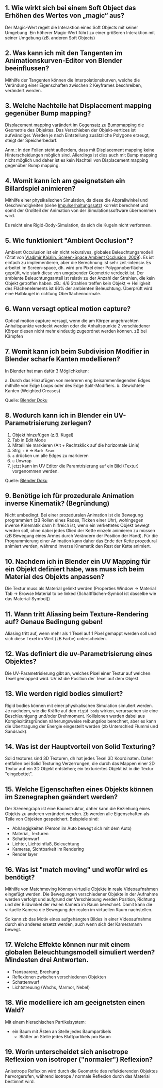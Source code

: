 ## 1. Wie wirkt sich bei einem Soft Object das Erhöhen des Wertes von „magic“ aus?

Der Magic-Wert regelt die Interaktion eines Soft Objects mit seiner Umgebung. Ein höherer Magic-Wert führt zu einer größeren Interaktion mit seiner Umgebung (zB. anderen Soft Objects)

## 2. Was kann ich mit den Tangenten im Animationskurven-Editor von Blender beeinflussen?

Mithilfe der Tangenten können die Interpolationskurven, welche die Verändung einer Eigenschaften zwischen 2 Keyframes beschreiben, verändert werden.

## 3. Welche Nachteile hat Displacement mapping gegenüber Bump mapping?

Displacement mapping varändert im Gegensatz zu Bumpmapping die Geometrie des Objektes. Das Verschieben der Objekt-vertices ist aufwändiger. Werden je nach Eintstellung zusätzliche Polygone erzeugt, steigt der Speicherbedarf.

Anm.: In den Folien steht außerdem, dass mit Displacement mapping keine Hinterscheidungen möglich sind. Allerdings ist dies auch mit Bump mapping nicht möglich und daher ist es kein Nachteil von Displacement mapping gegenüber Bump mapping.

## 4. Womit kann ich am geeignetsten ein Billardspiel animieren?

Mithilfe einer physikalischen Simulation, da diese die Abprallwinkel und Geschwindigkeiten (siehe [Impulserhaltungssatz](https://de.wikipedia.org/wiki/Impulserhaltungssatz)) korrekt berechnet und somit der Großteil der Animation von der Simulationssoftware übernommen wird.

Es reicht eine Rigid-Body-Simulation, da sich die Kugeln nicht verformen.

## 5. Wie funktioniert "Ambient Occlusion"?

Ambient Occulusion ist ein nicht rekursives, globales Beleuchtungsmodell (Zitat von [Vladimir Kajalin. Screen-Space Ambient Occlusion, 2009](http://w3-o.cs.hm.edu/~nischwit/Hauptseminar/2009/Seminararbeit_Firbach.pdf)). Es ist einfach zu implementieren, aber die Berechnung ist sehr zeit-intensiv. Es arbeitet im Screen-space, dh. wird pro Pixel einer Polygonoberfläche geprüft, wie stark diese von umgebender Geometrie verdeckt ist. Der ambiente Beleuchtungsanteil ist relativ zu der Anzahl der Strahlen, die kein Objekt getroffen haben. zB.: 4/6 Strahlen treffen kein Objekt => Helligkeit des Flächenelements ist 66% der ambienten Beleuchtung. Überprüft wird eine Halbkugel in richtung Oberflächennormale.

## 6. Wann versagt optical motion capture?

Optical motion capture versagt, wenn die am Körper angebrachten Anhaltspunkte verdeckt werden oder die Anhaltspunkte 2 verschiedener Körper diesen nicht mehr eindeutig zugeordnet werden können. zB bei Kämpfen

## 7. Womit kann ich beim Subdivision Modifier in Blender scharfe Kanten modellieren?

In Blender hat man dafür 3 Möglichkeiten:

a. Durch das Hinzufügen von mehreren eng beisammenliegenden Edges mithilfe von Edge Loops oder des Edge Split-Modifiers.
b. Gewichtete Kanten (Weighted Creases)

Quelle: [Blender Doku](https://de.wikibooks.org/wiki/Blender_Dokumentation:_Gesch%C3%A4rfte_Kanten_beim_Arbeiten_mit_Subdivision_Surfaces)

## 8. Wodurch kann ich in Blender ein UV-Parametrisierung zerlegen?

1. Objekt hinzufügen (z.B. Kugel)
2. Tab in Edit Mode
3. Mittellinie markieren (Alt + Rechtsklick auf die horizontale Linie)
4. Strg + e => ``Mark Seam``
5. ``a`` drücken um alle Edges zu markieren
6. ``u`` Unwrap
7. jetzt kann im UV Editor die Paramtrisierung auf ein Bild (Textur) vorgenommen werden.

Quelle: [Blender Doku](https://de.wikibooks.org/wiki/Blender_Dokumentation:_UV-Mapping)

## 9. Benötige ich für prozedurale Animation inverse Kinematik? (Begründung)

Nicht umbedingt. Bei einer prozeduralen Animation ist die Bewegung programmiert (zB Rollen eines Rades, Ticken einer Uhr), wohingegen inverse Kinematik dann hilfreich ist, wenn ein verkettetes Objekt bewegt werden soll, ohne dabei jedes Glied der Kette einzeln animieren zu müssen (zB Bewegung eines Armes durch Verändern der Position der Hand). Für die Programmierung einer Animation kann daher das Ende der Kette prozedural animiert werden, während inverse Kinematik den Rest der Kette animiert.

## 10. Nachdem ich in Blender ein UV Mapping für ein Objekt definiert habe, was muss ich beim Material des Objekts anpassen?

Die Textur muss als Material gelinkt werden (Properties Window -> Material Tab -> Browse Material to be linked {Schaltflächen-Symbol ist dasselbe wie das Material-Symbol})

## 11. Wann tritt Aliasing beim Texture-Rendering auf? Genaue Bedingung geben!

Aliasing tritt auf, wenn mehr als 1 Texel auf 1 Pixel gemappt werden soll und sich diese Texel im Wert (zB Farbe) unterscheiden.

## 12. Was definiert die uv-Parametrisierung eines Objektes?

Die UV-Parametrisierung gibt an, welches Pixel einer Textur auf welchen Texel gemapped wird.
UV ist die Position der Texel auf dem Objekt.

## 13. Wie werden rigid bodies simuliert?

Rigid bodies können mit einer physikalischen Simulation simuliert werden. Je nachdem, wie die Kräfte auf den ``rigid body`` wirken, verursachen sie eine Beschleunigung und/oder Drehmoment.
Kollisionen werden dabei aus Komplexitätsgründen näherungsweise reibungslos berechnet, aber es kann die Übertragung der Energie eingestellt werden (zb Unterschied Flummi und Sandsack).

## 14. Was ist der Hauptvorteil von Solid Texturing?

Solid textures sind 3D Texturen, dh hat jedes Texel 3D Koordinaten. Daher entfallen bei Solid Texturing Verzerrungen, die durch das Mappen einer 2D Textur auf ein 3D Objekt entstehen; ein texturiertes Objekt ist in die Textur "eingebettet".

## 15. Welche Eigenschaften eines Objekts können im Szenegraphen geändert werden?

Der Szenengraph ist eine Baumstruktur, daher kann die Beziehung eines Objekts zu anderen verändert werden. Zb werden alle Eigenschaften als Teile von Objekten gespeichert.
Beispiele sind:
- Abhängigkeiten (Person im Auto bewegt sich mit dem Auto)
- Material, Texturen
- Schattenwurf
- Lichter, Lichteinfluß, Beleuchtung
- Kameras, Sichtbarkeit im Rendering
- Render layer

## 16. Was ist "match moving" und wofür wird es benötigt?

Mithilfe von Matchmoving können virtuelle Objekte in reale Videoaufnahmen eingefügt werden. Die Bewegungen verschiedener Objekte in der Aufnahme werden verfolgt und aufgrund der Verschiebung werden Position, Richtung und der Bildwinkel der realen Kamera im Raum berechnet. Damit kann die virtuelle Kamera die Bewegung der realen im virtuellen Raum nachstellen.

So kann zb das Motiv eines aufgehängten Bildes in einer Videoaufnahme durch ein anderes ersetzt werden, auch wenn sich der Kameramann bewegt.

## 17. Welche Effekte können nur mit einem globalen Beleuchtungsmodell simuliert werden? Mindesten drei Antworten.

- Transparenz, Brechung
- Reflexionen zwischen verschiedenen Objekten
- Schattenwurf
- Lichtstreuung (Wachs, Marmor, Nebel)

## 18. Wie modelliere ich am geeignetsten einen Wald?

Mit einem hierachischen Partikelsystem:
- ein Baum mit Ästen an Stelle jedes Baumpartikels
  - Blätter an Stelle jedes Blattpartikels pro Baum

## 19. Worin unterscheidet sich anisotrope Reflexion von isotroper ("normaler") Reflexion?

Anisotrope Reflexion wird durch die Geometrie des reflektierenden Objektes hervorgerufen, während isotrope / normale Reflexion durch das Material bestimmt wird.
